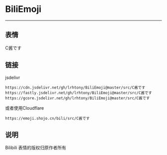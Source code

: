 # BiliEmoji
---
## 表情
C酱です
## 链接
jsdelivr
```
https://cdn.jsdelivr.net/gh/lrhtony/BiliEmoji@master/src/C酱です
https://fastly.jsdelivr.net/gh/lrhtony/BiliEmoji@master/src/C酱です
https://gcore.jsdelivr.net/gh/lrhtony/BiliEmoji@master/src/C酱です
```
或者使用Cloudflare
```
https://emoji.shojo.cn/bili/src/C酱です
```
## 说明
Bilibili 表情的版权归原作者所有
